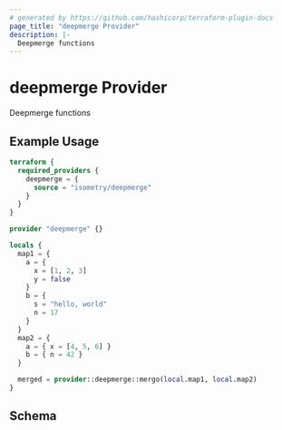 ```yaml
---
# generated by https://github.com/hashicorp/terraform-plugin-docs
page_title: "deepmerge Provider"
description: |-
  Deepmerge functions
---
```


# deepmerge Provider

Deepmerge functions

## Example Usage

```terraform
terraform {
  required_providers {
    deepmerge = {
      source = "isometry/deepmerge"
    }
  }
}

provider "deepmerge" {}

locals {
  map1 = {
    a = {
      x = [1, 2, 3]
      y = false
    }
    b = {
      s = "hello, world"
      n = 17
    }
  }
  map2 = {
    a = { x = [4, 5, 6] }
    b = { n = 42 }
  }

  merged = provider::deepmerge::mergo(local.map1, local.map2)
}
```

<!-- schema generated by tfplugindocs -->
## Schema
